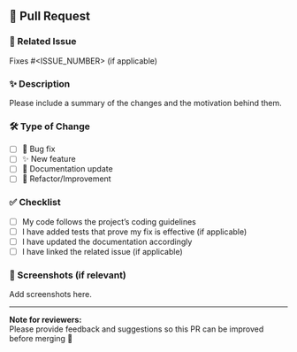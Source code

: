 ## 📌 Pull Request

### 🔗 Related Issue
Fixes #<ISSUE_NUMBER> (if applicable)

### ✨ Description
Please include a summary of the changes and the motivation behind them.

### 🛠️ Type of Change
- [ ] 🐛 Bug fix
- [ ] ✨ New feature
- [ ] 📝 Documentation update
- [ ] 🔧 Refactor/Improvement

### ✅ Checklist
- [ ] My code follows the project’s coding guidelines
- [ ] I have added tests that prove my fix is effective (if applicable)
- [ ] I have updated the documentation accordingly
- [ ] I have linked the related issue (if applicable)

### 📸 Screenshots (if relevant)
Add screenshots here.

---

**Note for reviewers:**  
Please provide feedback and suggestions so this PR can be improved before merging 🚀

